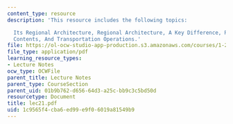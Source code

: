 ```yaml
---
content_type: resource
description: 'This resource includes the following topics:

  Its Regional Architecture, Regional Architecture, A Key Difference, Regional Conops
  Contents, And Transportation Operations.'
file: https://ol-ocw-studio-app-production.s3.amazonaws.com/courses/1-212j-an-introduction-to-intelligent-transportation-systems-spring-2005/1c9565f4cba6ed99e9f06019a81549b9_lec21.pdf
file_type: application/pdf
learning_resource_types:
- Lecture Notes
ocw_type: OCWFile
parent_title: Lecture Notes
parent_type: CourseSection
parent_uid: 01b9b762-d656-64d3-a25c-bb9c3c5bd50d
resourcetype: Document
title: lec21.pdf
uid: 1c9565f4-cba6-ed99-e9f0-6019a81549b9
---
```

